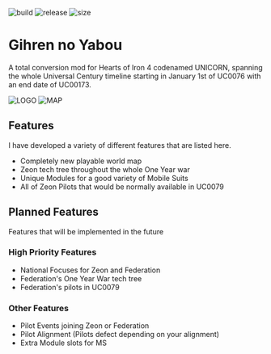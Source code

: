 ![build](https://img.shields.io/appveyor/build/Haxyeratsu/UNICORN) 
![release](https://img.shields.io/github/v/release/Haxyeratsu/UNICORN)
![size](https://img.shields.io/github/languages/code-size/Haxyeratsu/UNICORN)

# Gihren no Yabou
A total conversion mod for Hearts of Iron 4 codenamed UNICORN, spanning the whole Universal Century timeline starting in January 1st of 
UC0076 with an end date of UC00173.

![LOGO](https://static.wikia.nocookie.net/gundam/images/3/35/Gihren%27s_Greed_logo.png/revision/latest?cb=20190713070133)
![MAP](https://cdn.discordapp.com/attachments/1021141474399756398/1021143171834597386/hoi4custommap.PNG) 
## Features
I have developed a variety of different features that are listed here.
- Completely new playable world map
- Zeon tech tree throughout the whole One Year war
- Unique Modules for a good variety of Mobile Suits
- All of Zeon Pilots that would be normally available in UC0079

## Planned Features
Features that will be implemented in the future 
### High Priority Features
- National Focuses for Zeon and Federation
- Federation's One Year War tech tree
- Federation's pilots in UC0079
### Other Features
- Pilot Events joining Zeon or Federation
- Pilot Alignment (Pilots defect depending on your alignment)
- Extra Module slots for MS
